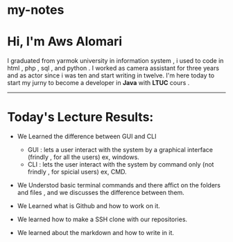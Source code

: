 # my-notes

# Hi, I'm Aws Alomari
 I graduated from yarmok university in information system , i used to code in html , php , sql , and python .
 I worked as camera assistant for three years and as actor since i was ten and start writing in twelve.
 I'm here today to start my jurny to become a developer in __Java__ with **LTUC** cours .

---

# Today's Lecture Results:  
- We Learned the difference between GUI and CLI
  - GUI : lets a user interact with the system by a graphical interface (frindly , for all the users) ex, windows.
  - CLI : lets the user interact with the system by command only (not frindly , for spicial users) ex, CMD.

- We Understod basic terminal commands and there affict on the folders and files , and we discusses the difference between them.

- We Learned what is Github and how to work on it.

- We learned how to make a SSH clone with our repositories.

- We learned about the markdown and how to write in it.
